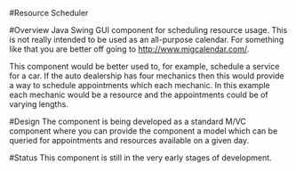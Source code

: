 #Resource Scheduler

#Overview
Java Swing GUI component for scheduling resource usage. This is not really intended to be used as an all-purpose calendar. For something like that you are better off going to http://www.migcalendar.com/.

This component would be better used to, for example, schedule a service for a car. If the auto dealership has four mechanics then this would provide a way to schedule appointments which each mechanic. In this example each mechanic would be a resource and the appointments could be of varying lengths.

#Design
The component is being developed as a standard M/VC component where you can provide the component a model which can be queried for appointments and resources available on a given day.

#Status
This component is still in the very early stages of development. 
